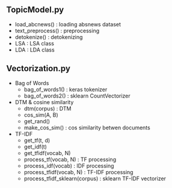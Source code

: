 ## TopicModel.py

- load_abcnews() : loading absnews dataset
- text_preprocess() : preprocessing
- detokenize() : detokenizing
- LSA : LSA class
- LDA : LDA class


## Vectorization.py

- Bag of Words
	- bag_of_words1() : keras tokenizer
	- bag_of_words2() : sklearn CountVectorizer
- DTM & cosine similarity
	- dtm(corpus) : DTM
	- cos_sim(A, B)
	- get_rand()
	- make_cos_sim() : cos similarity betwen documents
- TF-IDF
	- get_tf(t, d)
	- get_idf(t)
	- get_tfidf(vocab, N)
	- process_tf(vocab, N) : TF processing
	- process_idf(vocab) : IDF processing
	- process_tfidf(vocab, N) : TF-IDF processing
	- process_tfidf_sklearn(corpus) : sklearn TF-IDF vectorizer
